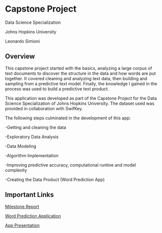 # Capstone Project

Data Science Specialization

Johns Hopkins University

Leonardo Simioni

## Overview
This capstone project started with the basics, analyzing a large corpus of text documents to discover the structure in the data and how words are put together. It covered cleaning and analyzing text data, then building and sampling from a predictive text model. Finally, the knowledge I gained in the process was used to build a predictive text product.

This application was developed as part of the Capstone Project for the Data Science Specialization of Johns Hopkins University. The dataset used was provided in collaboration with SwifKey.

The following steps culminated in the development of this app:

-Getting and cleaning the data

-Exploratory Data Analysis

-Data Modeling

-Algorithm Implementation

-Improving predictive accuracy, computational runtine and model complexity

-Creating the Data Product (Word Prediction App)

## Important Links

[Milestone Report](https://rpubs.com/leosimioni/987677)

[Word Prediction Application](https://leosimioni.shinyapps.io/Word-Prediction/)

[App Presentation](https://rpubs.com/leosimioni/987875)



